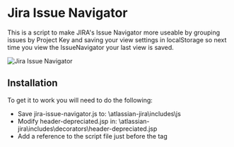 Jira Issue Navigator
==================

This is a script to make JIRA's Issue Navigator more useable by grouping issues by Project Key and saving your view settings in localStorage so next time you view the IssueNavigator your last view is saved.

![Jira Issue Navigator](https://github.com/mawiseman/JiraIssueNavigator/docs/JiraIssueNavigator.png)

Installation
------------
To get it to work you will need to do the following:

* Save jira-issue-navigator.js to: \atlassian-jira\includes\js
* Modify header-depreciated.jsp in: \atlassian-jira\includes\decorators\header-depreciated.jsp
* Add a reference to the script file just before the </head> tag
<script src="https://[your url]/includes/js/revium-issuenavigator.js"></script>
